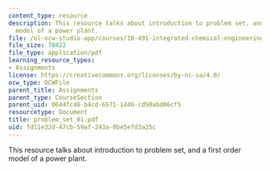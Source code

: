 ```yaml
---
content_type: resource
description: This resource talks about introduction to problem set, and a first order
  model of a power plant.
file: /ol-ocw-studio-app/courses/10-491-integrated-chemical-engineering-ii-spring-2006/fd11e32d47cb59af243a0be5efd3a25c_problem_set_01.pdf
file_size: 78422
file_type: application/pdf
learning_resource_types:
- Assignments
license: https://creativecommons.org/licenses/by-nc-sa/4.0/
ocw_type: OCWFile
parent_title: Assignments
parent_type: CourseSection
parent_uid: 0644fc46-b4cd-6571-1446-cd50abd06cf5
resourcetype: Document
title: problem_set_01.pdf
uid: fd11e32d-47cb-59af-243a-0be5efd3a25c
---
```

This resource talks about introduction to problem set, and a first order model of a power plant.